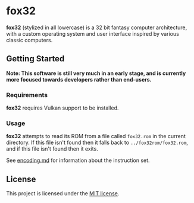 # fox32

**fox32** (stylized in all lowercase) is a 32 bit fantasy computer architecture, with a custom operating system and user interface inspired by various classic computers.

## Getting Started

**Note: This software is still very much in an early stage, and is currently more focused towards developers rather than end-users.**

### Requirements

**fox32** requires Vulkan support to be installed.

### Usage

**fox32** attempts to read its ROM from a file called `fox32.rom` in the current directory. If this file isn't found then it falls back to `../fox32rom/fox32.rom`, and if this file isn't found then it exits.

See [encoding.md](encoding.md) for information about the instruction set.

## License
This project is licensed under the [MIT license](LICENSE).